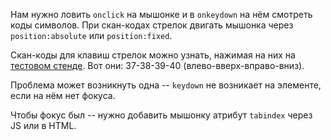 
Нам нужно ловить `onclick` на мышонке и в `onkeydown` на нём смотреть коды символов. При скан-кодах стрелок двигать мышонка через `position:absolute` или `position:fixed`.

Скан-коды для клавиш стрелок можно узнать, нажимая на них на [тестовом стенде](#keyboard-test-stand). Вот они: 37-38-39-40 (влево-вверх-вправо-вниз).

Проблема может возникнуть одна -- `keydown` не возникает на элементе, если на нём нет фокуса.

Чтобы фокус был -- нужно добавить мышонку атрибут `tabindex` через JS или в HTML.

